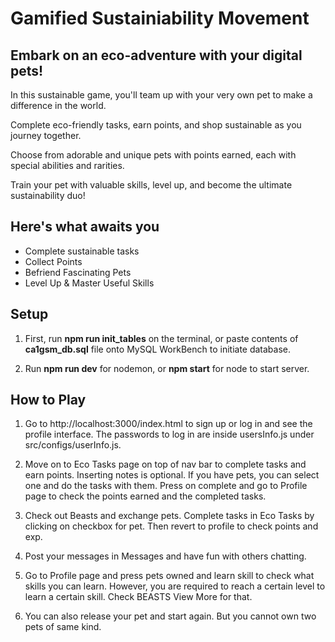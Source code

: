 # Gamified Sustainiability Movement

## Embark on an eco-adventure with your digital pets!

In this sustainable game, you'll team up with your very own pet to make a difference in the world.

Complete eco-friendly tasks, earn points, and shop sustainable as you journey together.

Choose from adorable and unique pets with points earned, each with special abilities and rarities.

Train your pet with valuable skills, level up, and become the ultimate sustainability duo!

## Here's what awaits you

- Complete sustainable tasks
- Collect Points
- Befriend Fascinating Pets
- Level Up & Master Useful Skills

## Setup

1. First, run **npm run init_tables** on the terminal, or paste contents of **ca1gsm_db.sql** file onto MySQL WorkBench to initiate database.

2. Run **npm run dev** for nodemon, or **npm start** for node to start server.


## How to Play

1. Go to http://localhost:3000/index.html to sign up or log in and see the profile interface. The passwords to log in are inside usersInfo.js under src/configs/userInfo.js.

2. Move on to Eco Tasks page on top of nav bar to complete tasks and earn points. Inserting notes is optional. If you have pets, you can select one and do the tasks with them. Press on complete and go to Profile page to check the points earned and the completed tasks.

3. Check out Beasts and exchange pets. Complete tasks in Eco Tasks by clicking on checkbox for pet. Then revert to profile to check points and exp.

4. Post your messages in Messages and have fun with others chatting.

5. Go to Profile page and press pets owned and learn skill to check what skills you can learn. However, you are required to reach a certain level to learn a certain skill. Check BEASTS View More for that.

6. You can also release your pet and start again. But you cannot own two pets of same kind.

